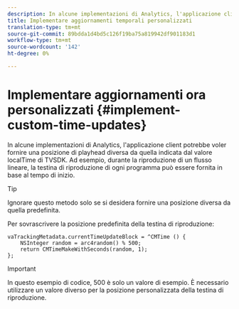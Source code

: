 ```yaml
---
description: In alcune implementazioni di Analytics, l'applicazione client potrebbe voler fornire una posizione di playhead diversa da quella indicata dal valore localTime di TVSDK. Ad esempio, durante la riproduzione di un flusso lineare, la testina di riproduzione di ogni programma può essere fornita in base al tempo di inizio.
title: Implementare aggiornamenti temporali personalizzati
translation-type: tm+mt
source-git-commit: 89bdda1d4bd5c126f19ba75a819942df901183d1
workflow-type: tm+mt
source-wordcount: '142'
ht-degree: 0%

---
```



# Implementare aggiornamenti ora personalizzati {#implement-custom-time-updates}

In alcune implementazioni di Analytics, l&#39;applicazione client potrebbe voler fornire una posizione di playhead diversa da quella indicata dal valore localTime di TVSDK. Ad esempio, durante la riproduzione di un flusso lineare, la testina di riproduzione di ogni programma può essere fornita in base al tempo di inizio.

>[!TIP]
>
>Ignorare questo metodo solo se si desidera fornire una posizione diversa da quella predefinita.

Per sovrascrivere la posizione predefinita della testina di riproduzione:

```
vaTrackingMetadata.currentTimeUpdateBlock = ^CMTime () { 
    NSInteger random = arc4random() % 500;  
    return CMTimeMakeWithSeconds(random, 1); 
};
```

>[!IMPORTANT]
>
>In questo esempio di codice, 500 è solo un valore di esempio. È necessario utilizzare un valore diverso per la posizione personalizzata della testina di riproduzione.